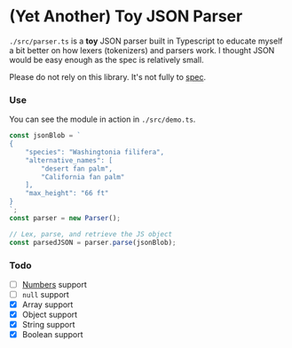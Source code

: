 # (Yet Another) Toy JSON Parser

`./src/parser.ts` is a **toy** JSON parser built in Typescript to educate myself a bit better on how lexers (tokenizers) and parsers work. I thought JSON would be easy enough as the spec is relatively small.

Please do not rely on this library. It's not fully to [spec](https://www.rfc-editor.org/rfc/rfc8259).

### Use

You can see the module in action in `./src/demo.ts`.

```ts
const jsonBlob = `
{
	"species": "Washingtonia filifera",
	"alternative_names": [
		"desert fan palm",
		"California fan palm"
	],
	"max_height": "66 ft"
}
`;
const parser = new Parser();

// Lex, parse, and retrieve the JS object
const parsedJSON = parser.parse(jsonBlob);
```

### Todo

- [ ] [Numbers](https://www.rfc-editor.org/rfc/rfc8259#section-6) support
- [ ] `null` support
- [x] Array support
- [x] Object support
- [x] String support
- [x] Boolean support
